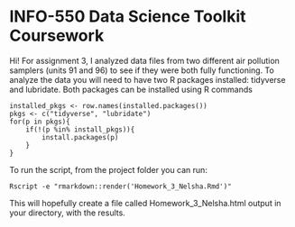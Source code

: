 # INFO-550 Data Science Toolkit Coursework

Hi! For assignment 3, I analyzed data files from two different air pollution samplers (units 91 and 96) to see if they were both fully functioning. 
To analyze the data you will need to have two R packages installed: tidyverse and lubridate. Both packages can be installed using R commands

```
installed_pkgs <- row.names(installed.packages())
pkgs <- c("tidyverse", "lubridate")
for(p in pkgs){
	if(!(p %in% install_pkgs)){
		install.packages(p)
	}
}
```

To run the script, from the project folder you can run:

```
Rscript -e "rmarkdown::render('Homework_3_Nelsha.Rmd')" 
```

This will hopefully create a file called Homework_3_Nelsha.html output in your directory, with the results.
